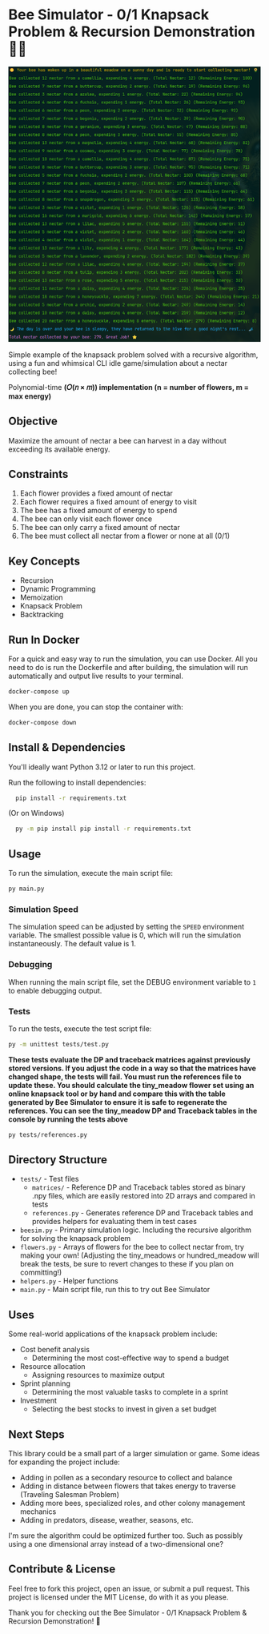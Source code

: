 # Bee Simulator - 0/1 Knapsack Problem & Recursion Demonstration 🐝🌻

![CLI output from Bee Simulator](example.png "Title")

Simple example of the knapsack problem solved with a recursive algorithm, using a fun and whimsical CLI idle game/simulation about a nectar collecting bee!

Polynomial-time **(𝑂(𝑛 × 𝑚)) implementation (n = number of flowers, m = max energy)**

## Objective
Maximize the amount of nectar a bee can harvest in a day without exceeding its available energy.

## Constraints
1. Each flower provides a fixed amount of nectar
2. Each flower requires a fixed amount of energy to visit
3. The bee has a fixed amount of energy to spend
4. The bee can only visit each flower once
5. The bee can only carry a fixed amount of nectar
6. The bee must collect all nectar from a flower or none at all (0/1)

## Key Concepts
- Recursion
- Dynamic Programming
- Memoization
- Knapsack Problem
- Backtracking

## Run In Docker
For a quick and easy way to run the simulation, you can use Docker. All you need to do is run the Dockerfile and after building, the simulation will run automatically and output live results to your terminal.
```bash
docker-compose up
```
When you are done, you can stop the container with:
```bash
docker-compose down
```


## Install & Dependencies
You'll ideally want Python 3.12 or later to run this project.

Run the following to install dependencies:
```bash 
  pip install -r requirements.txt
```
(Or on Windows)
```bash
  py -m pip install pip install -r requirements.txt
```

## Usage
To run the simulation, execute the main script file:
```bash
py main.py
```

### Simulation Speed
The simulation speed can be adjusted by setting the `SPEED` environment variable. The smallest possible value is 0, which will run the simulation instantaneously. The default value is 1.

### Debugging
When running the main script file, set the DEBUG environment variable to `1` to enable debugging output.

### Tests
To run the tests, execute the test script file:
```bash
py -m unittest tests/test.py
```
**These tests evaluate the DP and traceback matrices against previously stored versions. If you adjust the code in a way so that the matrices have changed shape, the tests will fail. You must run the references file to update these. You should calculate the tiny_meadow flower set using an online knapsack tool or by hand and compare this with the table generated by Bee Simulator to ensure it is safe to regenerate the references. You can see the tiny_meadow DP and Traceback tables in the console by running the tests above**
```bash
py tests/references.py
```

## Directory Structure
- `tests/` - Test files
  - `matrices/` - Reference DP and Traceback tables stored as binary .npy files, which are easily restored into 2D arrays and compared in tests
  - `references.py` - Generates reference DP and Traceback tables and provides helpers for evaluating them in test cases
- `beesim.py` - Primary simulation logic. Including the recursive algorithm for solving the knapsack problem
- `flowers.py` - Arrays of flowers for the bee to collect nectar from, try making your own! (Adjusting the tiny_meadows or hundred_meadow will break the tests, be sure to revert changes to these if you plan on committing!)
- `helpers.py` - Helper functions
- `main.py` - Main script file, run this to try out Bee Simulator


## Uses
Some real-world applications of the knapsack problem include:
- Cost benefit analysis
  - Determining the most cost-effective way to spend a budget
- Resource allocation
  - Assigning resources to maximize output
- Sprint planning
  - Determining the most valuable tasks to complete in a sprint
- Investment
  - Selecting the best stocks to invest in given a set budget 

## Next Steps
This library could be a small part of a larger simulation or game. Some ideas for expanding the project include:
- Adding in pollen as a secondary resource to collect and balance
- Adding in distance between flowers that takes energy to traverse (Traveling Salesman Problem)
- Adding more bees, specialized roles, and other colony management mechanics
- Adding in predators, disease, weather, seasons, etc.

I'm sure the algorithm could be optimized further too. Such as possibly using a one dimensional array instead of a two-dimensional one?

## Contribute & License
Feel free to fork this project, open an issue, or submit a pull request. This project is licensed under the MIT License, do with it as you please.

Thank you for checking out the Bee Simulator - 0/1 Knapsack Problem & Recursion Demonstration! 🌷


